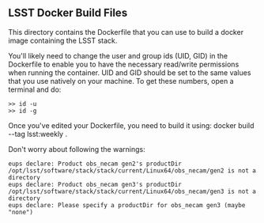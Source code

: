 ## LSST Docker Build Files

This directory contains the Dockerfile that you can use to build a docker image containing the LSST stack.

You'll likely need to change the user and group ids (UID, GID) in the Dockerfile to enable you to have the necessary read/write permissions when running the container. UID and GID should be set to the same values that you use natively on your machine. To get these numbers, open a terminal and do:
```
>> id -u
>> id -g
```

Once you've edited your Dockerfile, you need to build it using:
docker build --tag lsst:weekly .

Don't worry about following the warnings:
```
eups declare: Product obs_necam gen2's productDir /opt/lsst/software/stack/stack/current/Linux64/obs_necam/gen2 is not a directory
eups declare: Product obs_necam gen3's productDir /opt/lsst/software/stack/stack/current/Linux64/obs_necam/gen3 is not a directory
eups declare: Please specify a productDir for obs_necam gen3 (maybe "none")
```